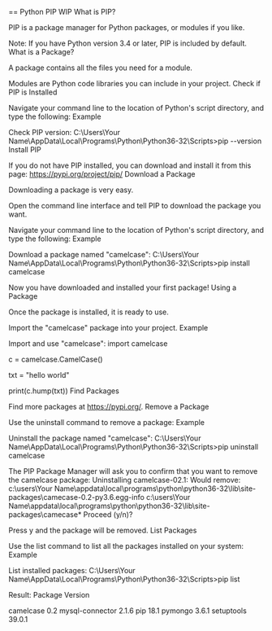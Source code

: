 == Python PIP WIP
What is PIP?

PIP is a package manager for Python packages, or modules if you like.

Note: If you have Python version 3.4 or later, PIP is included by default.
What is a Package?

A package contains all the files you need for a module.

Modules are Python code libraries you can include in your project.
Check if PIP is Installed

Navigate your command line to the location of Python's script directory, and type the following:
Example

Check PIP version:
C:\Users\Your Name\AppData\Local\Programs\Python\Python36-32\Scripts>pip --version
Install PIP

If you do not have PIP installed, you can download and install it from this page: https://pypi.org/project/pip/
Download a Package

Downloading a package is very easy.

Open the command line interface and tell PIP to download the package you want.

Navigate your command line to the location of Python's script directory, and type the following:
Example

Download a package named "camelcase":
C:\Users\Your Name\AppData\Local\Programs\Python\Python36-32\Scripts>pip install camelcase

Now you have downloaded and installed your first package!
Using a Package

Once the package is installed, it is ready to use.

Import the "camelcase" package into your project.
Example

Import and use "camelcase":
import camelcase

c = camelcase.CamelCase()

txt = "hello world"

print(c.hump(txt))
Find Packages

Find more packages at https://pypi.org/.
Remove a Package

Use the uninstall command to remove a package:
Example

Uninstall the package named "camelcase":
C:\Users\Your Name\AppData\Local\Programs\Python\Python36-32\Scripts>pip uninstall camelcase

The PIP Package Manager will ask you to confirm that you want to remove the camelcase package:
Uninstalling camelcase-02.1:
  Would remove:
    c:\users\Your Name\appdata\local\programs\python\python36-32\lib\site-packages\camecase-0.2-py3.6.egg-info
    c:\users\Your Name\appdata\local\programs\python\python36-32\lib\site-packages\camecase\*
Proceed (y/n)?

Press y and the package will be removed.
List Packages

Use the list command to list all the packages installed on your system:
Example

List installed packages:
C:\Users\Your Name\AppData\Local\Programs\Python\Python36-32\Scripts>pip list

Result:
Package         Version

camelcase       0.2
mysql-connector 2.1.6
pip             18.1
pymongo         3.6.1
setuptools      39.0.1


